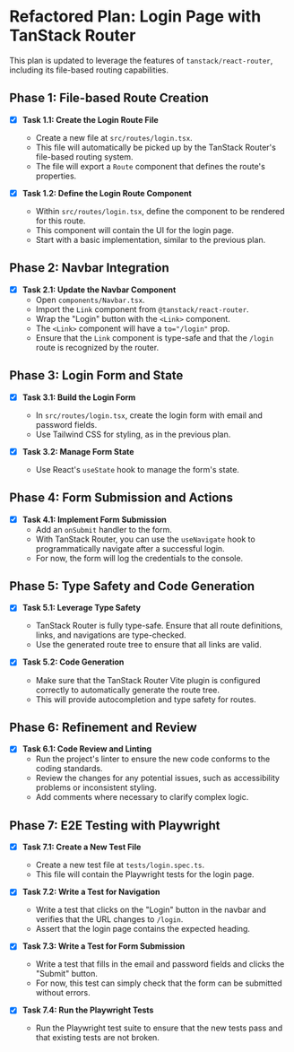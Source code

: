 # Refactored Plan: Login Page with TanStack Router

This plan is updated to leverage the features of `tanstack/react-router`, including its file-based routing capabilities.

## Phase 1: File-based Route Creation

- [x] **Task 1.1: Create the Login Route File**
    - Create a new file at `src/routes/login.tsx`.
    - This file will automatically be picked up by the TanStack Router's file-based routing system.
    - The file will export a `Route` component that defines the route's properties.

- [x] **Task 1.2: Define the Login Route Component**
    - Within `src/routes/login.tsx`, define the component to be rendered for this route.
    - This component will contain the UI for the login page.
    - Start with a basic implementation, similar to the previous plan.

## Phase 2: Navbar Integration

- [x] **Task 2.1: Update the Navbar Component**
    - Open `components/Navbar.tsx`.
    - Import the `Link` component from `@tanstack/react-router`.
    - Wrap the "Login" button with the `<Link>` component.
    - The `<Link>` component will have a `to="/login"` prop.
    - Ensure that the `Link` component is type-safe and that the `/login` route is recognized by the router.

## Phase 3: Login Form and State

- [x] **Task 3.1: Build the Login Form**
    - In `src/routes/login.tsx`, create the login form with email and password fields.
    - Use Tailwind CSS for styling, as in the previous plan.

- [x] **Task 3.2: Manage Form State**
    - Use React's `useState` hook to manage the form's state.

## Phase 4: Form Submission and Actions

- [x] **Task 4.1: Implement Form Submission**
    - Add an `onSubmit` handler to the form.
    - With TanStack Router, you can use the `useNavigate` hook to programmatically navigate after a successful login.
    - For now, the form will log the credentials to the console.

## Phase 5: Type Safety and Code Generation

- [x] **Task 5.1: Leverage Type Safety**
    - TanStack Router is fully type-safe. Ensure that all route definitions, links, and navigations are type-checked.
    - Use the generated route tree to ensure that all links are valid.

- [x] **Task 5.2: Code Generation**
    - Make sure that the TanStack Router Vite plugin is configured correctly to automatically generate the route tree.
    - This will provide autocompletion and type safety for routes.

## Phase 6: Refinement and Review

- [x] **Task 6.1: Code Review and Linting**
    - Run the project's linter to ensure the new code conforms to the coding standards.
    - Review the changes for any potential issues, such as accessibility problems or inconsistent styling.
    - Add comments where necessary to clarify complex logic.

## Phase 7: E2E Testing with Playwright

- [x] **Task 7.1: Create a New Test File**
    - Create a new test file at `tests/login.spec.ts`.
    - This file will contain the Playwright tests for the login page.

- [x] **Task 7.2: Write a Test for Navigation**
    - Write a test that clicks on the "Login" button in the navbar and verifies that the URL changes to `/login`.
    - Assert that the login page contains the expected heading.

- [x] **Task 7.3: Write a Test for Form Submission**
    - Write a test that fills in the email and password fields and clicks the "Submit" button.
    - For now, this test can simply check that the form can be submitted without errors.

- [x] **Task 7.4: Run the Playwright Tests**
    - Run the Playwright test suite to ensure that the new tests pass and that existing tests are not broken.
